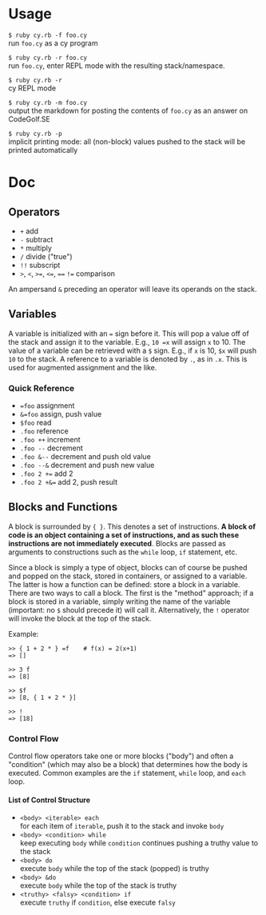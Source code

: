 # Usage

`$ ruby cy.rb -f foo.cy` <br> run `foo.cy` as a cy program

`$ ruby cy.rb -r foo.cy` <br> run `foo.cy`, enter REPL mode with the resulting stack/namespace.

`$ ruby cy.rb -r` <br> cy REPL mode

`$ ruby cy.rb -m foo.cy` <br> output the markdown for posting the contents of `foo.cy` as an answer on CodeGolf.SE

`$ ruby cy.rb -p` <br> implicit printing mode: all (non-block) values pushed to the stack will be printed automatically


# Doc

## Operators
- `+` add
- `-` subtract
- `*` multiply
- `/` divide ("true")
- `!!` subscript
- `>`, `<`, `>=`, `<=`, `==` `!=` comparison

An ampersand `&` preceding an operator will leave its operands on the stack.

## Variables
A variable is initialized with an `=` sign before it. This will pop a value off of the stack and assign it to the variable. E.g., `10 =x` will assign `x` to 10. The value of a variable can be retrieved with a `$` sign. E.g., if `x` is 10, `$x` will push `10` to the stack. A reference to a variable is denoted by `.`, as in `.x`. This is used for augmented assignment and the like.

### Quick Reference

- `=foo` assignment
- `&=foo` assign, push value
- `$foo` read
- `.foo` reference
- `.foo ++` increment
- `.foo --` decrement
- `.foo &--` decrement and push old value
- `.foo --&` decrement and push new value
- `.foo 2 +=` add 2
- `.foo 2 +&=` add 2, push result

## Blocks and Functions
A block is surrounded by `{ }`. This denotes a set of instructions. **A block of code is an object containing a set of instructions, and as such these instructions are not immediately executed**. Blocks are passed as arguments to constructions such as the `while` loop, `if` statement, etc. 

Since a block is simply a type of object, blocks can of course be pushed and popped on the stack, stored in containers, or assigned to a variable. The latter is how a function can be defined: store a block in a variable. There are two ways to call a block. The first is the "method" approach; if a block is stored in a variable, simply writing the name of the variable (important: no `$` should precede it) will call it. Alternatively, the `!` operator will invoke the block at the top of the stack.

Example:


	>> { 1 + 2 * } =f    # f(x) = 2(x+1)
	=> []
	
	>> 3 f
	=> [8]
	
	>> $f
	=> [8, { 1 + 2 * }]
	
	>> !
	=> [18]

### Control Flow
Control flow operators take one or more blocks ("body") and often a "condition" (which may also be a block) that determines how the body is executed. Common examples are the `if` statement, `while` loop, and `each` loop.

#### List of Control Structure
- `<body> <iterable> each` <br> for each item of `iterable`, push it to the stack and invoke `body`
- `<body> <condition> while` <br> keep executing `body` while `condition` continues pushing a truthy value to the stack
- `<body> do` <br> execute `body` while the top of the stack (popped) is truthy
- `<body> &do` <br> execute `body` while the top of the stack is truthy
- `<truthy> <falsy> <condition> if` <br> execute `truthy` if `condition`, else execute `falsy`


